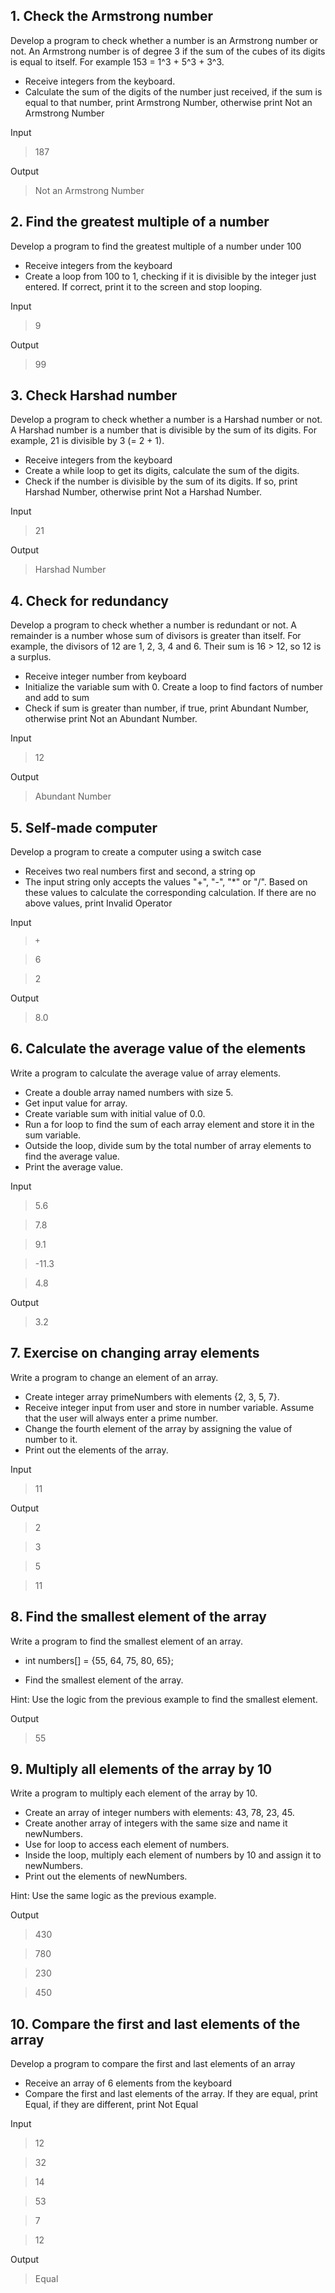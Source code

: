 ## 1. Check the Armstrong number
Develop a program to check whether a number is an Armstrong number or not. An Armstrong number is of degree 3 if the sum of the cubes of its digits is equal to itself. For example 153 = 1^3 + 5^3 + 3^3.

- Receive integers from the keyboard.
- Calculate the sum of the digits of the number just received, if the sum is equal to that number, print Armstrong Number, otherwise print Not an Armstrong Number

Input

> 187

Output

> Not an Armstrong Number

## 2. Find the greatest multiple of a number
Develop a program to find the greatest multiple of a number under 100

- Receive integers from the keyboard
- Create a loop from 100 to 1, checking if it is divisible by the integer just entered. If correct, print it to the screen and stop looping.

Input

> 9

Output

> 99

## 3. Check Harshad number
Develop a program to check whether a number is a Harshad number or not. A Harshad number is a number that is divisible by the sum of its digits. For example, 21 is divisible by 3 (= 2 + 1).

- Receive integers from the keyboard
- Create a while loop to get its digits, calculate the sum of the digits.
- Check if the number is divisible by the sum of its digits. If so, print Harshad Number, otherwise print Not a Harshad Number.

Input

> 21

Output

> Harshad Number

## 4. Check for redundancy
Develop a program to check whether a number is redundant or not. A remainder is a number whose sum of divisors is greater than itself. For example, the divisors of 12 are 1, 2, 3, 4 and 6. Their sum is 16 > 12, so 12 is a surplus.

- Receive integer number from keyboard
- Initialize the variable sum with 0. Create a loop to find factors of number and add to sum
- Check if sum is greater than number, if true, print Abundant Number, otherwise print Not an Abundant Number.

Input

> 12

Output

> Abundant Number

## 5. Self-made computer
Develop a program to create a computer using a switch case

- Receives two real numbers first and second, a string op
- The input string only accepts the values ​​"+", "-", "*" or "/". Based on these values ​​to calculate the corresponding calculation. If there are no above values, print Invalid Operator

Input

> `+`

> 6

> 2

Output

> 8.0

## 6. Calculate the average value of the elements
Write a program to calculate the average value of array elements.

- Create a double array named numbers with size 5.
- Get input value for array.
- Create variable sum with initial value of 0.0.
- Run a for loop to find the sum of each array element and store it in the sum variable.
- Outside the loop, divide sum by the total number of array elements to find the average value.
- Print the average value.

Input

> 5.6

> 7.8

> 9.1

> -11.3

> 4.8

Output

> 3.2

## 7. Exercise on changing array elements
Write a program to change an element of an array.

- Create integer array primeNumbers with elements {2, 3, 5, 7}.
- Receive integer input from user and store in number variable. Assume that the user will always enter a prime number.
- Change the fourth element of the array by assigning the value of number to it.
- Print out the elements of the array.

Input

> 11

Output

> 2

> 3

> 5

> 11

## 8. Find the smallest element of the array
Write a program to find the smallest element of an array.

- int numbers[] = {55, 64, 75, 80, 65};

- Find the smallest element of the array.

Hint: Use the logic from the previous example to find the smallest element.

Output

> 55

## 9. Multiply all elements of the array by 10
Write a program to multiply each element of the array by 10.

- Create an array of integer numbers with elements: 43, 78, 23, 45.
- Create another array of integers with the same size and name it newNumbers.
- Use for loop to access each element of numbers.
- Inside the loop, multiply each element of numbers by 10 and assign it to newNumbers.
- Print out the elements of newNumbers.

Hint: Use the same logic as the previous example.

Output

> 430

> 780

> 230

> 450

## 10. Compare the first and last elements of the array
Develop a program to compare the first and last elements of an array

- Receive an array of 6 elements from the keyboard
- Compare the first and last elements of the array. If they are equal, print Equal, if they are different, print Not Equal
  
Input

> 12

> 32

> 14

> 53

> 7

> 12

Output

> Equal
